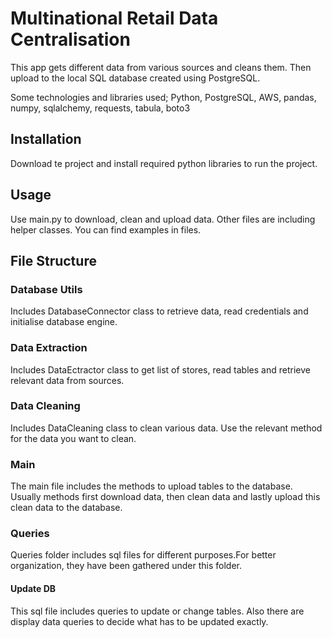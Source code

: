 # Multinational Retail Data Centralisation

This app gets different data from various sources and cleans them. Then upload to the local SQL database created using PostgreSQL.

Some technologies and libraries used; Python, PostgreSQL, AWS, pandas, numpy, sqlalchemy, requests, tabula, boto3

## Installation
Download te project and install required python libraries to run the project.

## Usage
Use main.py to download, clean and upload data. Other files are including helper classes. You can find examples in files.

## File Structure
### Database Utils
Includes DatabaseConnector class to retrieve data, read credentials and initialise database engine.

### Data Extraction
Includes DataEctractor class to get list of stores, read tables and retrieve relevant data from sources.

### Data Cleaning
Includes DataCleaning class to clean various data. Use the relevant method for the data you want to clean.

### Main
The main file includes the methods to upload tables to the database. Usually methods first download data, then clean data and lastly upload this clean data to the database.

### Queries
Queries folder includes sql files for different purposes.For better organization, they have been gathered under this folder.

#### Update DB
This sql file includes queries to update or change tables. Also there are display data queries to decide what has to be updated exactly.
